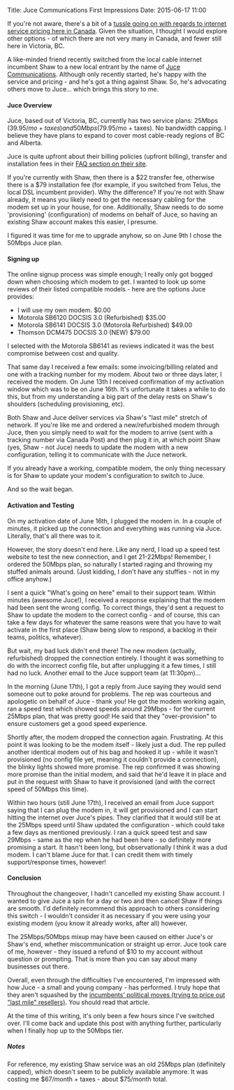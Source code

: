 Title: Juce Communications First Impressions
Date: 2015-06-17 11:00

If you're not aware, there's a bit of a [tussle going on with regards to internet service pricing here in Canada](https://unblockcanada.ca/). Given the situation, I thought I would explore other options - of which there are not very many in Canada, and fewer still here in Victoria, BC.

A like-minded friend recently switched from the local cable internet incumbent Shaw to a new local entrant by the name of [Juce Communications](https://www.juce.ca/). Although only recently started, he's happy with the service and pricing - and he's got a thing against Shaw. So, he's advocating others move to Juce... which brings this story to me.

#### Juce Overview

Juce, based out of Victoria, BC, currently has two service plans: 25Mbps ($39.95/mo + taxes) and 50Mbps ($79.95/mo + taxes). No bandwidth capping. I believe they have plans to expand to cover most cable-ready regions of BC and Alberta.

Juce is quite upfront about their billing policies (upfront billing), transfer and installation fees in their [FAQ section on their site](https://www.juce.ca/).

If you're currently with Shaw, then there is a $22 transfer fee, otherwise there is a $79 installation fee (for example, if you switched from Telus, the local DSL incumbent provider). Why the difference? If you're not with Shaw already, it means you likely need to get the necessary cabling for the modem set up in your house, for one. Additionally, Shaw needs to do some 'provisioning' (configuration) of modems on behalf of Juce, so having an existing Shaw account makes this easier, I presume.

I figured it was time for me to upgrade anyhow, so on June 9th I chose the 50Mbps Juce plan.

#### Signing up

The online signup process was simple enough; I really only got bogged down when choosing which modem to get. I wanted to look up some reviews of their listed compatible models - here are the options Juce provides:

* I will use my own modem.  $0.00
* Motorola SB6120 DOCSIS 3.0 (Refurbished)  $35.00
* Motorola SB6141 DOCSIS 3.0 (Motorola Refurbished)  $49.00
* Thomson DCM475 DOCSIS 3.0 (NEW)  $79.00

I selected with the Motorola SB6141 as reviews indicated it was the best compromise between cost and quality.

That same day I received a few emails: some invoicing/billing related and one with a tracking number for my modem. About two or three days later, I received the modem. On June 13th I received confirmation of my activation window which was to be on June 16th. It's unfortunate it takes a while to do this, but from my understanding a big part of the delay rests on Shaw's shoulders (scheduling provisioning, etc).

Both Shaw and Juce deliver services via Shaw's "last mile" stretch of network.  If you're like me and ordered a new/refurbished modem through Juce, then you simply need to wait for the modem to arrive (sent with a tracking number via Canada Post) and then plug it in, at which point Shaw (yes, Shaw - not Juce) needs to update the modem with a new configuration, telling it to communicate with the Juce network.

If you already have a working, compatible modem, the only thing necessary is for Shaw to update your modem's configuration to switch to Juce.

And so the wait began.

#### Activation and Testing

On my activation date of June 16th, I plugged the modem in. In a couple of minutes, it picked up the connection and everything was running via Juce. Literally, that's all there was to it. 

However, the story doesn't end here. Like any nerd, I load up a speed test website to test the new connection, and I get 21-22Mbps! Remember, I ordered the 50Mbps plan, so naturally I started raging and throwing my stuffed animals around. (Just kidding, I don't have any stuffies - not in my office anyhow.)

I sent a quick "What's going on here" email to their support team. Within minutes (awesome Juce!), I received a response explaining that the modem had been sent the wrong config. To correct things, they'd sent a request to Shaw to update the modem to the correct config - and of course, this can take a few days for whatever the same reasons were that you have to wait activate in the first place (Shaw being slow to respond, a backlog in their teams, politics, whatever).

But wait, my bad luck didn't end there! The new modem (actually, refurbished) dropped the connection entirely. I thought it was something to do with the incorrect config file, but after unplugging it a few times, I still had no luck.  Another email to the Juce support team (at 11:30pm)...

In the morning (June 17th), I got a reply from Juce saying they would send someone out to poke around for problems. The rep was courteous and apologetic on behalf of Juce - thank you! He got the modem working again, ran a speed test which showed speeds around 29Mbps - for the current 25Mbps plan, that was pretty good! He said that they "over-provision" to ensure customers get a good speed experience.

Shortly after, the modem dropped the connection again. Frustrating. At this point it was looking to be the modem itself - likely just a dud. The rep pulled another identical modem out of his bag and hooked it up - while it wasn't provisioned (no config file yet, meaning it couldn't provide a connection), the blinky lights showed more promise. The rep confirmed it was showing more promise than the initial modem, and said that he'd leave it in place and put in the request with Shaw to have it provisioned (and with the correct speed of 50Mbps this time).

Within two hours (still June 17th), I received an email from Juce support saying that I can plug the modem in, it will get provisioned and I can start hitting the internet over Juce's pipes. They clarified that it would still be at the 25Mbps speed until Shaw updated the configuration - which could take a few days as mentioned previously. I ran a quick speed test and saw 29Mbps - same as the rep when he had been here - so definitely more promising a start. It hasn't been long, but observationally I think it was a dud modem. I can't blame Juce for that. I can credit them with timely support/response times, however!

#### Conclusion

Throughout the changeover, I hadn't cancelled my existing Shaw account. I wanted to give Juce a spin for a day or two and then cancel Shaw if things are smooth. I'd definitely recommend this approach to others considering this switch - I wouldn't consider it as necessary if you were using your existing modem (you know it already works, after all) however.

The 25Mbps/50Mbps mixup may have been caused on either Juce's or Shaw's end, whether miscommunication or straight up error. Juce took care of me, however - they issued a refund of $10 to my account without question or prompting. That is more than you can say about many businesses out there.

Overall, even through the difficulties I've encountered, I'm impressed with how Juce - a small and young company - has performed. I truly hope that they aren't squashed by the [incumbents' political moves (trying to price out "last mile" resellers)](https://cartt.ca/article/shaws-proposed-wholesale-broadband-rates-just-unreasonable-independent-isps-argue). You should read that article.

At the time of this writing, it's only been a few hours since I've switched over. I'll come back and update this post with anything further, particularly when I finally hop up to the 50Mbps tier.

##### Notes

For reference, my existing Shaw service was an old 25Mbps plan (definitely capped), which doesn't seem to be publicly available anymore.  It was costing me $67/month + taxes - about $75/month total.
